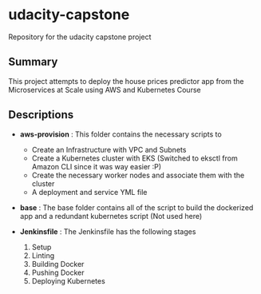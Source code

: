 # udacity-capstone
Repository for the udacity capstone project

## Summary 

This project attempts to deploy the house prices predictor app from the Microservices at Scale using AWS and Kubernetes Course

## Descriptions

- **aws-provision** : This folder contains the necessary scripts to 
  - Create an Infrastructure with VPC and Subnets
  - Create a Kubernetes cluster with EKS (Switched to eksctl from Amazon CLI since it was way easier :P)
  - Create the necessary worker nodes and associate them with the cluster
  - A deployment and service YML file 
  
- **base** : The base folder contains all of the script to build the dockerized app and a redundant kubernetes script (Not used here)

- **Jenkinsfile** : The Jenkinsfile has the following stages
  1. Setup
  2. Linting
  3. Building Docker
  4. Pushing Docker
  5. Deploying Kubernetes

